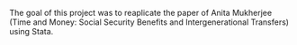 The goal of this project was to reaplicate the paper of Anita Mukherjee (Time and Money: Social Security Benefits and Intergenerational Transfers) using Stata. 
